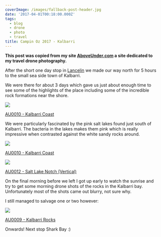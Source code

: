 ```yaml
---
coverImage: /images/fallback-post-header.jpg
date: '2017-04-01T00:18:00.000Z'
tags:
  - blog
  - drone
  - photo
  - travel
title: Campin Oz 2017 - Kalbarri
---
```


**This post was copied from my site [AboveUnder.com](https://aboveunder.com) a site dedicated to my travel drone photography.**

After the short one day stop in [Lancelin](https://aboveunder.com/blogs/news/campin-oz-2017-lancelin "lancelin blog post") we made our way north for 5 hours to the small sea side town of Kalbarri.

<!-- more -->

We were there for about 3 days which gave us just about enough time to see some of the highlights of the place including some of the incredible rock formations near the shore.

![](//cdn.shopify.com/s/files/1/1830/7597/products/DJI_0304_grande.jpg?v=1491005545)

[AU0010 - Kalbarri Coast](https://aboveunder.com/products/au0010-kalbarri-coast "kalbarri coast")

We were particularly fascinated by the pink salt lakes found just south of Kalbarri. The bacteria in the lakes makes them pink which is really impressive when contrasted against the white sandy rocks around.

![](//cdn.shopify.com/s/files/1/1830/7597/products/DJI_0309_grande.jpg?v=1491005524)

[AU0010 - Kalbarri Coast](https://aboveunder.com/products/au0010-kalbarri-coast "kalbarri salt lakes")

![](//cdn.shopify.com/s/files/1/1830/7597/products/DJI_0289_grande.jpg?v=1491005507)

[AU0012 - Salt Lake Notch (Vertical)](https://aboveunder.com/products/salt-lake-notch-vertical "salt lakes virtical")

On the final morning before we left I got up early to watch the sunrise and try to get some morning drone shots of the rocks in the Kalbarri bay. Unfortunately most of the shots came out blurry, not sure why.

I still managed to salvage one or two however:

![](//cdn.shopify.com/s/files/1/1830/7597/products/DJI_0353_grande.jpg?v=1491005574)

[AU0009 - Kalbarri Rocks](https://aboveunder.com/products/au0009-kalbarri-rocks "kalbarri rocks")

Onwards! Next stop Shark Bay :)
